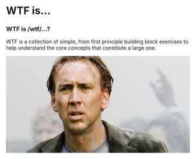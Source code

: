 # WTF is...
### WTF is /wtf/...?
WTF is a collection of simple, from first principle building block exercises to help understand the core concepts
that constitute a large one.

![nictf](./assets/nictf.jpeg)